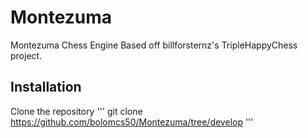 # Montezuma
Montezuma Chess Engine
Based off billforsternz's TripleHappyChess project.

## Installation
Clone the repository
'''
git clone https://github.com/bolomcs50/Montezuma/tree/develop
'''